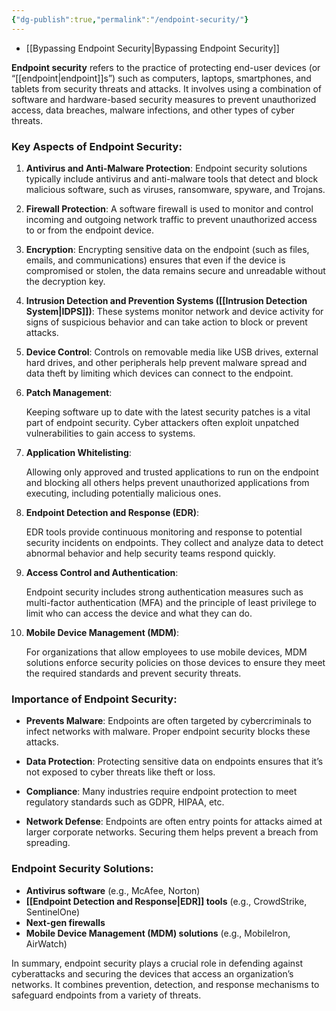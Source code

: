 ```yaml
---
{"dg-publish":true,"permalink":"/endpoint-security/"}
---
```


- [[Bypassing Endpoint Security\|Bypassing Endpoint Security]]

**Endpoint security** refers to the practice of protecting end-user devices (or “[[endpoint\|endpoint]]s”) such as computers, laptops, smartphones, and tablets from security threats and attacks. It involves using a combination of software and hardware-based security measures to prevent unauthorized access, data breaches, malware infections, and other types of cyber threats.

  

### **Key Aspects of Endpoint Security:**

1. **Antivirus and Anti-Malware Protection**:
    Endpoint security solutions typically include antivirus and anti-malware tools that detect and block malicious software, such as viruses, ransomware, spyware, and Trojans.
    
2. **Firewall Protection**:
    A software firewall is used to monitor and control incoming and outgoing network traffic to prevent unauthorized access to or from the endpoint device.
    
3. **Encryption**:
    Encrypting sensitive data on the endpoint (such as files, emails, and communications) ensures that even if the device is compromised or stolen, the data remains secure and unreadable without the decryption key.
    
4. **Intrusion Detection and Prevention Systems ([[Intrusion Detection System\|IDPS]])**:
    These systems monitor network and device activity for signs of suspicious behavior and can take action to block or prevent attacks.
    
5. **Device Control**:
    Controls on removable media like USB drives, external hard drives, and other peripherals help prevent malware spread and data theft by limiting which devices can connect to the endpoint.
    
6. **Patch Management**:
    
    Keeping software up to date with the latest security patches is a vital part of endpoint security. Cyber attackers often exploit unpatched vulnerabilities to gain access to systems.
    
7. **Application Whitelisting**:
    
    Allowing only approved and trusted applications to run on the endpoint and blocking all others helps prevent unauthorized applications from executing, including potentially malicious ones.
    
8. **Endpoint Detection and Response (EDR)**:
    
    EDR tools provide continuous monitoring and response to potential security incidents on endpoints. They collect and analyze data to detect abnormal behavior and help security teams respond quickly.
    
9. **Access Control and Authentication**:
    
    Endpoint security includes strong authentication measures such as multi-factor authentication (MFA) and the principle of least privilege to limit who can access the device and what they can do.
    
10. **Mobile Device Management (MDM)**:
    
    For organizations that allow employees to use mobile devices, MDM solutions enforce security policies on those devices to ensure they meet the required standards and prevent security threats.
    

  

### **Importance of Endpoint Security:**

- **Prevents Malware**: Endpoints are often targeted by cybercriminals to infect networks with malware. Proper endpoint security blocks these attacks.
    
- **Data Protection**: Protecting sensitive data on endpoints ensures that it’s not exposed to cyber threats like theft or loss.
    
- **Compliance**: Many industries require endpoint protection to meet regulatory standards such as GDPR, HIPAA, etc.
    
- **Network Defense**: Endpoints are often entry points for attacks aimed at larger corporate networks. Securing them helps prevent a breach from spreading.
    

  

### **Endpoint Security Solutions:**

- **Antivirus software** (e.g., McAfee, Norton)
- **[[Endpoint Detection and Response\|EDR]] tools** (e.g., CrowdStrike, SentinelOne)
- **Next-gen firewalls**
- **Mobile Device Management (MDM) solutions** (e.g., MobileIron, AirWatch)
    

  

In summary, endpoint security plays a crucial role in defending against cyberattacks and securing the devices that access an organization’s networks. It combines prevention, detection, and response mechanisms to safeguard endpoints from a variety of threats.

  
